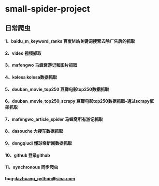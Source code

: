 # small-spider-project
## 日常爬虫

#### 1、baidu_m_keyword_ranks 百度M站关键词搜索去除广告后的抓取
#### 2、video 视频抓取
#### 3、mafengwo 马蜂窝游记和图片抓取 
#### 4、kolesa kolesa数据抓取 
#### 5、douban_movie_top250 豆瓣电影top250数据抓取 
#### 6、douban_movie_top250_scrapy 豆瓣电影top250数据抓取-通过scrapy框架抓取 
#### 7、mafengwo_article_spider 马蜂窝所有游记抓取
#### 8、dasouche 大搜车数据抓取
#### 9、dongqiudi 懂球帝新闻数据抓取
#### 10、github 登录github
#### 11、synchronous 同步爬虫



#### bug:dazhuang_python@sina.com
